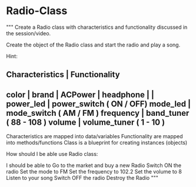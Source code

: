 # Radio-Class

"""
Create a Radio class with characteristics and functionality discussed
 in the session/video.
      
Create the object of the Radio class and start the radio and play 
a song.

Hint:

Characteristics    |   Functionality
---------------------------------------
color              |
brand              |
ACPower            |
headphone          |
                   |
power_led          | power_switch  ( ON / OFF)
mode_led           | mode_switch   ( AM / FM )
frequency          | band_tuner    ( 88 - 108 )
volume             | volume_tuner  ( 1 - 10 )
---------------------------------------


Characteristics are mapped into data/variables
Functionality are mapped into methods/functions
Class is a blueprint for creating instances (objects)


How should I be able use Radio class: 

I should be able to 
Go to the market and buy a new Radio
Switch ON the radio
Set the mode to FM
Set the frequency to 102.2
Set the volume to 8
Listen to your song
Switch OFF the radio
Destroy the Radio
"""
